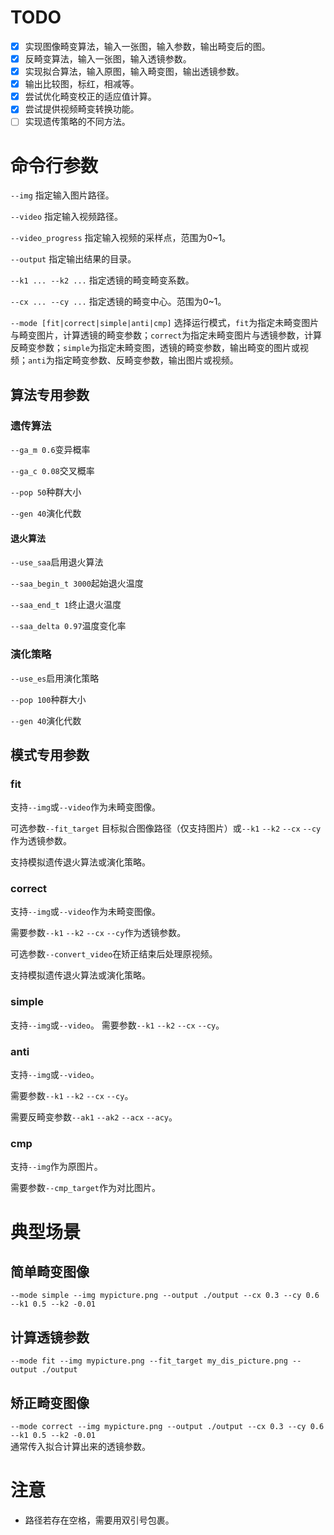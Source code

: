 
# TODO
- [x] 实现图像畸变算法，输入一张图，输入参数，输出畸变后的图。
- [x] 反畸变算法，输入一张图，输入透镜参数。
- [x] 实现拟合算法，输入原图，输入畸变图，输出透镜参数。
- [x] 输出比较图，标红，相减等。
- [x] 尝试优化畸变校正的适应值计算。
- [x] 尝试提供视频畸变转换功能。
- [ ] 实现遗传策略的不同方法。

# 命令行参数
`--img` 指定输入图片路径。

`--video` 指定输入视频路径。

`--video_progress` 指定输入视频的采样点，范围为0~1。

`--output` 指定输出结果的目录。

`--k1 ... --k2 ...` 指定透镜的畸变畸变系数。

`--cx ... --cy ...` 指定透镜的畸变中心。范围为0~1。

`--mode [fit|correct|simple|anti|cmp]` 选择运行模式，`fit`为指定未畸变图片与畸变图片，计算透镜的畸变参数；`correct`为指定未畸变图片与透镜参数，计算反畸变参数；`simple`为指定未畸变图，透镜的畸变参数，输出畸变的图片或视频；`anti`为指定畸变参数、反畸变参数，输出图片或视频。

## 算法专用参数
### 遗传算法
`--ga_m 0.6`变异概率

`--ga_c 0.08`交叉概率

`--pop 50`种群大小

`--gen 40`演化代数

#### 退火算法

`--use_saa`启用退火算法

`--saa_begin_t 3000`起始退火温度

`--saa_end_t 1`终止退火温度

`--saa_delta 0.97`温度变化率

### 演化策略

`--use_es`启用演化策略

`--pop 100`种群大小

`--gen 40`演化代数

## 模式专用参数

### fit
支持`--img`或`--video`作为未畸变图像。

可选参数`--fit_target` 目标拟合图像路径（仅支持图片）或`--k1` `--k2` `--cx` `--cy`作为透镜参数。

支持模拟遗传退火算法或演化策略。

### correct
支持`--img`或`--video`作为未畸变图像。

需要参数`--k1` `--k2` `--cx` `--cy`作为透镜参数。

可选参数`--convert_video`在矫正结束后处理原视频。

支持模拟遗传退火算法或演化策略。

### simple
支持`--img`或`--video`。
需要参数`--k1` `--k2` `--cx` `--cy`。

### anti
支持`--img`或`--video`。

需要参数`--k1` `--k2` `--cx` `--cy`。

需要反畸变参数`--ak1` `--ak2` `--acx` `--acy`。

### cmp
支持`--img`作为原图片。

需要参数`--cmp_target`作为对比图片。

# 典型场景
## 简单畸变图像
`--mode simple --img mypicture.png --output ./output --cx 0.3 --cy 0.6 --k1 0.5 --k2 -0.01`

## 计算透镜参数
`--mode fit --img mypicture.png --fit_target my_dis_picture.png --output ./output`

## 矫正畸变图像
`--mode correct --img mypicture.png --output ./output --cx 0.3 --cy 0.6 --k1 0.5 --k2 -0.01`  
通常传入拟合计算出来的透镜参数。

# 注意
* 路径若存在空格，需要用双引号包裹。